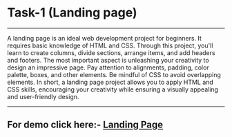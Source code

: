 # Task-1 (Landing page)
***
A landing page is an ideal web development project for beginners. It requires basic
knowledge of HTML and CSS. Through this project, you'll learn to create columns, divide
sections, arrange items, and add headers and footers. The most important aspect is
unleashing your creativity to design an impressive page. Pay attention to alignments,
padding, color palette, boxes, and other elements. Be mindful of CSS to avoid overlapping
elements. In short, a landing page project allows you to apply HTML and CSS skills,
encouraging your creativity while ensuring a visually appealing and user-friendly design.
***
## For demo click here:- [Landing Page](https://drive.google.com/file/d/1uY1lYkKgriBmUO8yTpYhTjrskxapm5w6/view)